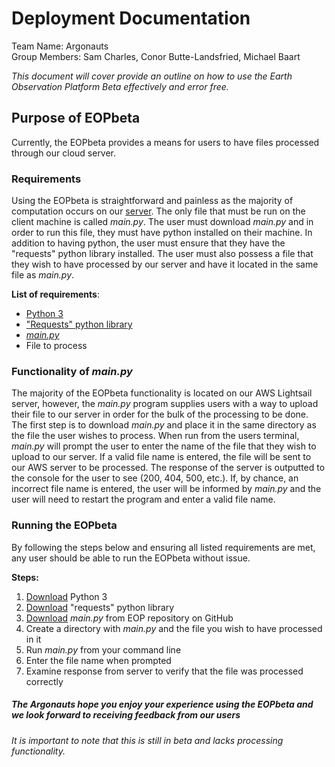 # Deployment Documentation
Team Name: Argonauts   
Group Members: Sam Charles, Conor Butte-Landsfried, Michael Baart

_This document will cover provide an outline on how to use the Earth Observation Platform Beta effectively and error free._

## Purpose of EOPbeta

Currently, the EOPbeta provides a means for users to have files processed through our cloud server. 

### Requirements

Using the EOPbeta is straightforward and painless as the majority of computation occurs on our [server](https://github.com/csamcharles/EarthObservationPlatformBeta/blob/master/api/app.js). The only file that must be run on the client machine is called _main.py_. The user must download _main.py_ and in order to run this file, they must have python installed on their machine. In addition to having python, the user must ensure that they have the "requests" python library installed. The user must also possess a file that they wish to have processed by our server and have it located in the same file as _main.py_. 

__List of requirements__:
* [Python 3](https://www.python.org/downloads/)
* ["Requests" python library](https://realpython.com/python-requests/)
* [_main.py_](https://github.com/csamcharles/EarthObservationPlatformBeta/blob/master/cli/main.py)
* File to process

### Functionality of _main.py_

The majority of the EOPbeta functionality is located on our AWS Lightsail server, however, the _main.py_ program supplies users with a way to upload their file to our server in order for the bulk of the processing to be done. The first step is to download _main.py_ and place it in the same directory as the file the user wishes to process. When run from the users terminal, _main.py_ will prompt the user to enter the name of the file that they wish to upload to our server. If a valid file name is entered, the file will be sent to our AWS server to be processed. The response of the server is outputted to the console for the user to see (200, 404, 500, etc.). If, by chance, an incorrect file name is entered, the user will be informed by _main.py_ and the user will need to restart the program and enter a valid file name. 

### Running the EOPbeta

By following the steps below and ensuring all listed requirements are met, any user should be able to run the EOPbeta without issue.

__Steps:__

1. [Download](https://www.python.org/downloads/) Python 3
2. [Download](https://realpython.com/python-requests/) "requests" python library
3. [Download](https://github.com/csamcharles/EarthObservationPlatformBeta/blob/master/cli/main.py) _main.py_ from EOP repository on GitHub
4. Create a directory with _main.py_ and the file you wish to have processed in it
5. Run _main.py_ from your command line
6. Enter the file name when prompted
7. Examine response from server to verify that the file was processed correctly

##### The Argonauts hope you enjoy your experience using the EOPbeta and we look forward to receiving feedback from our users
_It is important to note that this is still in beta and lacks processing functionality._
